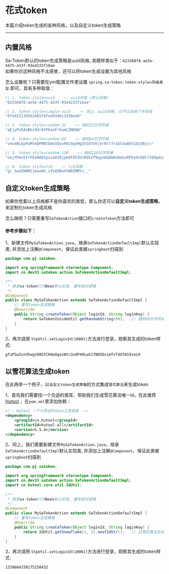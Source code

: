 # 花式token

本篇介绍token生成的各种风格，以及自定义token生成策略

--- 


## 内置风格

Sa-Token默认的token生成策略是uuid风格, 其模样类似于：`623368f0-ae5e-4475-a53f-93e4225f16ae`<br>
如果你对这种风格不太感冒，还可以将token生成设置为其他风格

怎么设置呢？只需要在yml配置文件里设置 `spring.sa-token.token-style=风格类型` 即可，其有多种取值： 

``` java
// 1. token-style=uuid    —— uuid风格 (默认风格)
"623368f0-ae5e-4475-a53f-93e4225f16ae"

// 2. token-style=simple-uuid    —— 同上，uuid风格, 只不过去掉了中划线
"6fd4221395024b5f87edd34bc3258ee8"

// 3. token-style=random-32    —— 随机32位字符串
"qEjyPsEA1Bkc9dr8YP6okFr5umCZNR6W"

// 4. token-style=random-64    —— 随机64位字符串
"v4ueNLEpPwMtmOPMBtOOeIQsvP8z9gkMgIVibTUVjkrNrlfra5CGwQkViDjO8jcc"

// 5. token-style=random-128    —— 随机128位字符串
"nojYPmcEtrFEaN0Otpssa8I8jpk8FO53UcMZkCP9qyoHaDbKS6dxoRPky9c6QlftQ0pdzxRGXsKZmUSrPeZBOD6kJFfmfgiRyUmYWcj4WU4SSP2ilakWN1HYnIuX0Olj"

// 6. token-style=tik    —— tik风格
"gr_SwoIN0MC1ewxHX_vfCW3BothWDZMMtx__"
```


## 自定义token生成策略

如果你觉着以上风格都不是你喜欢的类型，那么你还可以**自定义token生成策略**，来定制化token生成风格 <br>

怎么做呢？只需要重写`SaTokenAction`接口的`createToken`方法即可


#### 参考步骤如下：
1、新建文件`MySaTokenAction.java`，继承`SaTokenActionDefaultImpl`默认实现类, 并添加上注解`@Component`，保证此类被`springboot`扫描到
``` java 
package com.pj.satoken;

import org.springframework.stereotype.Component;
import cn.dev33.satoken.action.SaTokenActionDefaultImpl;

/**
 * 继承sa-token行为Bean默认实现, 重写部分逻辑 
 */
@Component
public class MySaTokenAction extends SaTokenActionDefaultImpl {
	// 重写token生成策略 
	@Override
	public String createToken(Object loginId, String loginKey) {
		return SaTokenInsideUtil.getRandomString(60);	// 随机60位字符串
	}
}
```

2、再次调用 `StpUtil.setLoginId(10001)`方法进行登录，观察其生成的token样式:
``` html
gfuPSwZsnUhwgz08GTCH4wOgasWtc3odP4HLwXJ7NDGOximTvT4OlW19zeLH
```



## 以雪花算法生成token
在此再举一个例子，以`自定义token生成策略`的方式集成`雪花算法`来生成token

1、首先我们需要找一个合适的类库，帮助我们生成雪花算法唯一id，在此推荐 [Hutool](https://hutool.cn/docs/#/) ，在`pom.xml`里添加依赖：
``` xml
<!-- Hutool 一个小而全的Java工具类库 -->
<dependency>
	<groupId>cn.hutool</groupId>
	<artifactId>hutool-all</artifactId>
	<version>5.5.4</version>
</dependency>
```

2、同上，我们需要新建文件`MySaTokenAction.java`，继承`SaTokenActionDefaultImpl`默认实现类, 并添加上注解`@Component`，保证此类被`springboot`扫描到 
``` java 
package com.pj.satoken;

import org.springframework.stereotype.Component;
import cn.dev33.satoken.action.SaTokenActionDefaultImpl;
import cn.hutool.core.util.IdUtil;
	
/**
 * 继承sa-token行为Bean默认实现, 重写部分逻辑 
 */
@Component
public class MySaTokenAction extends SaTokenActionDefaultImpl {
	// 重写token生成策略 
	@Override
	public String createToken(Object loginId, String loginKey) {
		return IdUtil.getSnowflake(1, 1).nextIdStr();	// 以雪花算法生成token 
	}
}
```

3、再次调用 `StpUtil.setLoginId(10001)`方法进行登录，观察其生成的token样式: 
``` html
1339604338175250432
```